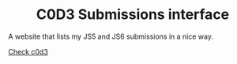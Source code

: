 <h1 align="center">
  C0D3 Submissions interface
</h1>

A website that lists my JS5 and JS6 submissions in a nice way.

[Check c0d3](https://c0d3.com)
